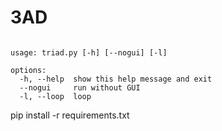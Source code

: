 # 3AD
```

usage: triad.py [-h] [--nogui] [-l]

options:
  -h, --help  show this help message and exit
  --nogui     run without GUI
  -l, --loop  loop
```  
   
pip install -r requirements.txt

